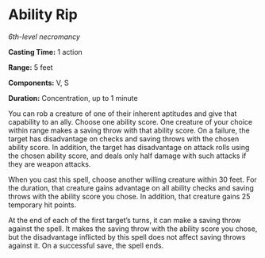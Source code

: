 # Ability Rip
*6th-level necromancy*

**Casting Time:** 1 action

**Range:** 5 feet

**Components:** V, S

**Duration:** Concentration, up to 1 minute

You can rob a creature of one of their inherent aptitudes and give that capability to an ally. Choose one ability score. One creature of your choice within range makes a saving throw with that ability score. On a failure, the target has disadvantage on checks and saving throws with the chosen ability score. In addition, the target has disadvantage on attack rolls using the chosen ability score, and deals only half damage with such attacks if they are weapon attacks.

When you cast this spell, choose another willing creature within 30 feet. For the duration, that creature gains advantage on all ability checks and saving throws with the ability score you chose. In addition, that creature gains 25 temporary hit points.

At the end of each of the first target’s turns, it can make a saving throw against the spell. It makes the saving throw with the ability score you chose, but the disadvantage inflicted by this spell does not affect saving throws against it. On a successful save, the spell ends.
